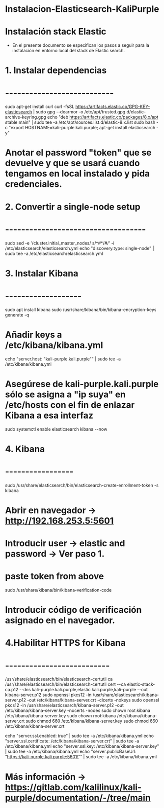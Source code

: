 # Instalacion-Elasticsearch-KaliPurple

# Instalación stack Elastic
- En el presente documento se especifican los pasos a seguir para la instalación en entorno local del stack de Elastic search.



# 1. Instalar dependencias
# ---------------------------

sudo apt-get install curl
curl -fsSL https://artifacts.elastic.co/GPG-KEY-elasticsearch | sudo gpg --dearmor -o /etc/apt/trusted.gpg.d/elastic-archive-keyring.gpg
echo "deb https://artifacts.elastic.co/packages/8.x/apt stable main" | sudo tee -a /etc/apt/sources.list.d/elastic-8.x.list
sudo bash -c "export HOSTNAME=kali-purple.kali.purple; apt-get install elasticsearch -y"

# Anotar el password "token" que se devuelve y que se usará cuando tengamos en local instalado y pida credenciales.


# 2. Convertir a single-node setup
# -----------------------------------
sudo sed -e '/cluster.initial_master_nodes/ s/^#*/#/' -i /etc/elasticsearch/elasticsearch.yml
echo "discovery.type: single-node" | sudo tee -a /etc/elasticsearch/elasticsearch.yml


# 3. Instalar Kibana
# -------------------
sudo apt install kibana
sudo /usr/share/kibana/bin/kibana-encryption-keys generate -q
# Añadir keys a /etc/kibana/kibana.yml
echo "server.host: \"kali-purple.kali.purple\"" | sudo tee -a /etc/kibana/kibana.yml
# Asegúrese de kali-purple.kali.purple sólo se asigna a "ip suya" en /etc/hosts con el fin de enlazar Kibana a esa interfaz
sudo systemctl enable elasticsearch kibana --now



# 4. Kibana
# -----------------
sudo /usr/share/elasticsearch/bin/elasticsearch-create-enrollment-token -s kibana

# Abrir en navegador -> http://192.168.253.5:5601
# Introducir user -> elastic and password -> Ver paso 1.
# paste token from above

sudo /usr/share/kibana/bin/kibana-verification-code

# Introducir código de verificación asignado en el navegador.



# 4.Habilitar HTTPS for Kibana
# --------------------------

/usr/share/elasticsearch/bin/elasticsearch-certutil ca
/usr/share/elasticsearch/bin/elasticsearch-certutil cert --ca elastic-stack-ca.p12 --dns kali-purple.kali.purple,elastic.kali.purple,kali-purple --out kibana-server.p12
sudo openssl pkcs12 -in /usr/share/elasticsearch/kibana-server.p12 -out /etc/kibana/kibana-server.crt -clcerts -nokeys
sudo openssl pkcs12 -in /usr/share/elasticsearch/kibana-server.p12 -out /etc/kibana/kibana-server.key -nocerts -nodes
sudo chown root:kibana /etc/kibana/kibana-server.key
sudo chown root:kibana /etc/kibana/kibana-server.crt
sudo chmod 660 /etc/kibana/kibana-server.key
sudo chmod 660 /etc/kibana/kibana-server.crt

echo "server.ssl.enabled: true" | sudo tee -a /etc/kibana/kibana.yml
echo "server.ssl.certificate: /etc/kibana/kibana-server.crt" | sudo tee -a /etc/kibana/kibana.yml
echo "server.ssl.key: /etc/kibana/kibana-server.key" | sudo tee -a /etc/kibana/kibana.yml
echo "server.publicBaseUrl: \"https://kali-purple.kali.purple:5601\"" | sudo tee -a /etc/kibana/kibana.yml


# Más información -> https://gitlab.com/kalilinux/kali-purple/documentation/-/tree/main

